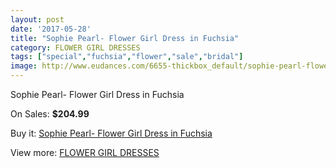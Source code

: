 ```yaml
---
layout: post
date: '2017-05-28'
title: "Sophie Pearl- Flower Girl Dress in Fuchsia"
category: FLOWER GIRL DRESSES
tags: ["special","fuchsia","flower","sale","bridal"]
image: http://www.eudances.com/6655-thickbox_default/sophie-pearl-flower-girl-dress-in-fuchsia.jpg
---
```

Sophie Pearl- Flower Girl Dress in Fuchsia

On Sales: **$204.99**
<a href="https://www.eudances.com/en/flower-girl-dresses/2456-sophie-pearl-flower-girl-dress-in-fuchsia.html"><amp-img layout="responsive" width="600" height="600" src="//www.eudances.com/6655-thickbox_default/sophie-pearl-flower-girl-dress-in-fuchsia.jpg" alt="Sophie Pearl- Flower Girl Dress in Fuchsia 0" /></a>

Buy it: [Sophie Pearl- Flower Girl Dress in Fuchsia](https://www.eudances.com/en/flower-girl-dresses/2456-sophie-pearl-flower-girl-dress-in-fuchsia.html "Sophie Pearl- Flower Girl Dress in Fuchsia")

View more: [FLOWER GIRL DRESSES](https://www.eudances.com/en/30-flower-girl-dresses "FLOWER GIRL DRESSES")